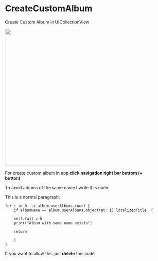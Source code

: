 # CreateCustomAlbum
Create Custom Album in UICollectionView

<img src = "https://user-images.githubusercontent.com/28393778/43570357-11ac9926-9675-11e8-9bc6-bc7d12bb9f26.gif" width="250" height="450"  />

For create custom album in app
**click navigation right bar buttom (+ button)**

To avoid albums of the same name
I write this code 

This is a normal paragraph:
    
    for i in 0 ..< album.userAlbums.count {
        if albumName == album.userAlbums.object(at: i).localizedTitle  {

        self.fail = 0
        print("Album with same name exists")

        return

        }
    }

If you want to allow this just **delete** this code 

